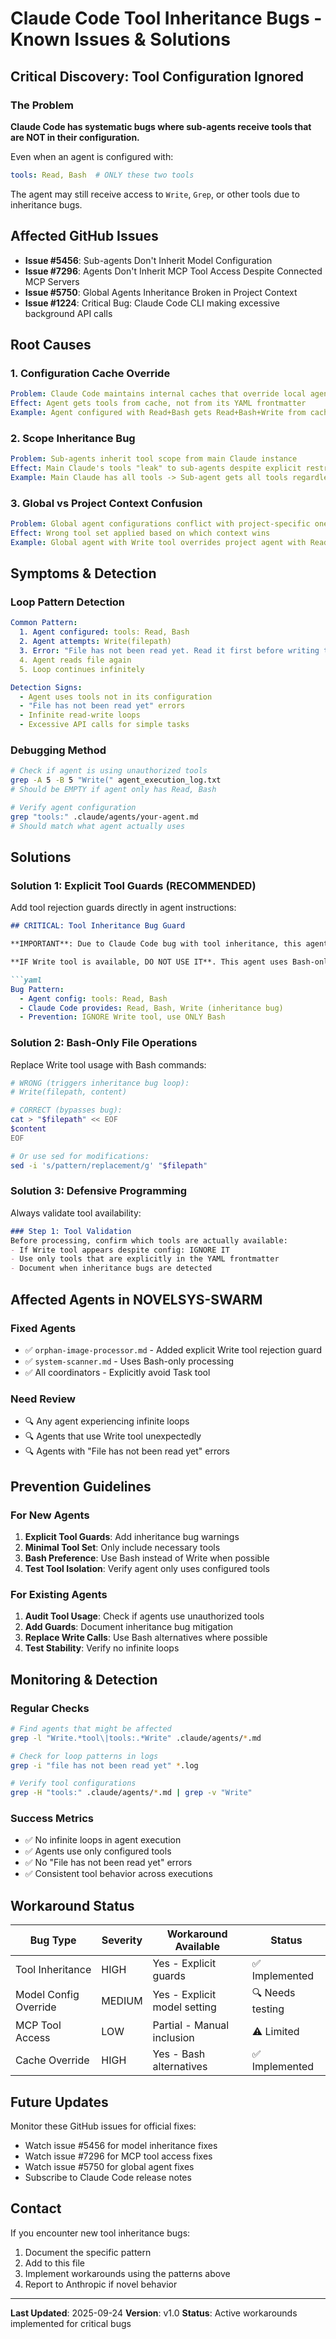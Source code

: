 # Claude Code Tool Inheritance Bugs - Known Issues & Solutions

## Critical Discovery: Tool Configuration Ignored

### The Problem
**Claude Code has systematic bugs where sub-agents receive tools that are NOT in their configuration.**

Even when an agent is configured with:
```yaml
tools: Read, Bash  # ONLY these two tools
```

The agent may still receive access to `Write`, `Grep`, or other tools due to inheritance bugs.

## Affected GitHub Issues
- **Issue #5456**: Sub-agents Don't Inherit Model Configuration
- **Issue #7296**: Agents Don't Inherit MCP Tool Access Despite Connected MCP Servers
- **Issue #5750**: Global Agents Inheritance Broken in Project Context
- **Issue #1224**: Critical Bug: Claude Code CLI making excessive background API calls

## Root Causes

### 1. Configuration Cache Override
```yaml
Problem: Claude Code maintains internal caches that override local agent configs
Effect: Agent gets tools from cache, not from its YAML frontmatter
Example: Agent configured with Read+Bash gets Read+Bash+Write from cache
```

### 2. Scope Inheritance Bug
```yaml
Problem: Sub-agents inherit tool scope from main Claude instance
Effect: Main Claude's tools "leak" to sub-agents despite explicit restrictions
Example: Main Claude has all tools -> Sub-agent gets all tools regardless of config
```

### 3. Global vs Project Context Confusion
```yaml
Problem: Global agent configurations conflict with project-specific ones
Effect: Wrong tool set applied based on which context wins
Example: Global agent with Write tool overrides project agent with Read-only
```

## Symptoms & Detection

### Loop Pattern Detection
```yaml
Common Pattern:
  1. Agent configured: tools: Read, Bash
  2. Agent attempts: Write(filepath)
  3. Error: "File has not been read yet. Read it first before writing to it."
  4. Agent reads file again
  5. Loop continues infinitely

Detection Signs:
  - Agent uses tools not in its configuration
  - "File has not been read yet" errors
  - Infinite read-write loops
  - Excessive API calls for simple tasks
```

### Debugging Method
```bash
# Check if agent is using unauthorized tools
grep -A 5 -B 5 "Write(" agent_execution_log.txt
# Should be EMPTY if agent only has Read, Bash

# Verify agent configuration
grep "tools:" .claude/agents/your-agent.md
# Should match what agent actually uses
```

## Solutions

### Solution 1: Explicit Tool Guards (RECOMMENDED)
Add tool rejection guards directly in agent instructions:

```markdown
## CRITICAL: Tool Inheritance Bug Guard

**IMPORTANT**: Due to Claude Code bug with tool inheritance, this agent may have access to Write tool despite `tools: Read, Bash` configuration.

**IF Write tool is available, DO NOT USE IT**. This agent uses Bash-only processing.

```yaml
Bug Pattern:
  - Agent config: tools: Read, Bash
  - Claude Code provides: Read, Bash, Write (inheritance bug)
  - Prevention: IGNORE Write tool, use ONLY Bash
```

### Solution 2: Bash-Only File Operations
Replace Write tool usage with Bash commands:

```bash
# WRONG (triggers inheritance bug loop):
# Write(filepath, content)

# CORRECT (bypasses bug):
cat > "$filepath" << EOF
$content
EOF

# Or use sed for modifications:
sed -i 's/pattern/replacement/g' "$filepath"
```

### Solution 3: Defensive Programming
Always validate tool availability:

```markdown
### Step 1: Tool Validation
Before processing, confirm which tools are actually available:
- If Write tool appears despite config: IGNORE IT
- Use only tools that are explicitly in the YAML frontmatter
- Document when inheritance bugs are detected
```

## Affected Agents in NOVELSYS-SWARM

### Fixed Agents
- ✅ `orphan-image-processor.md` - Added explicit Write tool rejection guard
- ✅ `system-scanner.md` - Uses Bash-only processing
- ✅ All coordinators - Explicitly avoid Task tool

### Need Review
- 🔍 Any agent experiencing infinite loops
- 🔍 Agents that use Write tool unexpectedly
- 🔍 Agents with "File has not been read yet" errors

## Prevention Guidelines

### For New Agents
1. **Explicit Tool Guards**: Add inheritance bug warnings
2. **Minimal Tool Set**: Only include necessary tools
3. **Bash Preference**: Use Bash instead of Write when possible
4. **Test Tool Isolation**: Verify agent only uses configured tools

### For Existing Agents
1. **Audit Tool Usage**: Check if agents use unauthorized tools
2. **Add Guards**: Document inheritance bug mitigation
3. **Replace Write Calls**: Use Bash alternatives where possible
4. **Test Stability**: Verify no infinite loops

## Monitoring & Detection

### Regular Checks
```bash
# Find agents that might be affected
grep -l "Write.*tool\|tools:.*Write" .claude/agents/*.md

# Check for loop patterns in logs
grep -i "file has not been read yet" *.log

# Verify tool configurations
grep -H "tools:" .claude/agents/*.md | grep -v "Write"
```

### Success Metrics
- ✅ No infinite loops in agent execution
- ✅ Agents use only configured tools
- ✅ No "File has not been read yet" errors
- ✅ Consistent tool behavior across executions

## Workaround Status

| Bug Type | Severity | Workaround Available | Status |
|----------|----------|-------------------|--------|
| Tool Inheritance | HIGH | Yes - Explicit guards | ✅ Implemented |
| Model Config Override | MEDIUM | Yes - Explicit model setting | 🔍 Needs testing |
| MCP Tool Access | LOW | Partial - Manual inclusion | ⚠️ Limited |
| Cache Override | HIGH | Yes - Bash alternatives | ✅ Implemented |

## Future Updates

Monitor these GitHub issues for official fixes:
- Watch issue #5456 for model inheritance fixes
- Watch issue #7296 for MCP tool access fixes
- Watch issue #5750 for global agent fixes
- Subscribe to Claude Code release notes

## Contact

If you encounter new tool inheritance bugs:
1. Document the specific pattern
2. Add to this file
3. Implement workarounds using the patterns above
4. Report to Anthropic if novel behavior

---

**Last Updated**: 2025-09-24
**Version**: v1.0
**Status**: Active workarounds implemented for critical bugs